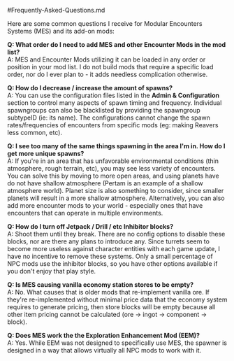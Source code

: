 #Frequently-Asked-Questions.md

Here are some common questions I receive for Modular Encounters Systems (MES) and its add-on mods:

**Q: What order do I need to add MES and other Encounter Mods in the mod list?**  
A: MES and Encounter Mods utilizing it can be loaded in any order or position in your mod list. I do not build mods that require a specific load order, nor do I ever plan to - it adds needless complication otherwise.

**Q: How do I decrease / increase the amount of spawns?**  
A: You can use the configuration files listed in the **Admin & Configuration** section to control many aspects of spawn timing and frequency. Individual spawngroups can also be blacklisted by providing the spawngroup subtypeID (ie: its name). The configurations cannot change the spawn rates/frequencies of encounters from specific mods (eg: making Reavers less common, etc).

**Q: I see too many of the same things spawning in the area I'm in. How do I get more unique spawns?**  
A: If you're in an area that has unfavorable environmental conditions (thin atmosphere, rough terrain, etc), you may see less variety of encounters. You can solve this by moving to more open areas, and using planets have do not have shallow atmosphere (Pertam is an example of a shallow atmosphere world). Planet size is also something to consider, since smaller planets will result in a more shallow atmosphere. Alternatively, you can also add more encounter mods to your world - especially ones that have encounters that can operate in multiple environments.

**Q: How do I turn off Jetpack / Drill / etc Inhibitor blocks?**  
A: Shoot them until they break. There are no config options to disable these blocks, nor are there any plans to introduce any. Since turrets seem to become more useless against character entities with each game update, I have no incentive to remove these systems. Only a small percentage of NPC mods use the inhibitor blocks, so you have other options available if you don't enjoy that play style.

**Q: Is MES causing vanilla economy station stores to be empty?**  
A: No. What causes that is older mods that re-implement vanilla ore. If they're re-implemented without minimal price data that the economy system requires to generate pricing, then store blocks will be empty because all other item pricing cannot be calculated (ore -> ingot -> component -> block).

**Q: Does MES work the the Exploration Enhancement Mod (EEM)?**  
A: Yes. While EEM was not designed to specifically use MES, the spawner is designed in a way that allows virtually all NPC mods to work with it.